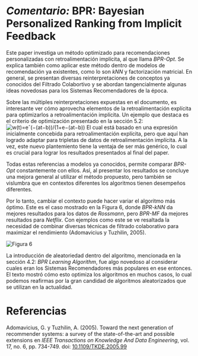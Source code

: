 # _Comentario:_ BPR: Bayesian Personalized Ranking from Implicit Feedback


Este paper investiga un método optimizado para recomendaciones personalizadas con retroalimentación implícita, al que llama _BPR-Opt_. Se explica también como aplicar este método dentro de modelos de recomendación ya existentes, como lo son _kNN_ y factorización matricial. En general, se presentan diversas reinterpretaciones de conceptos ya conocidos del Filtrado Colabortivo y se abordan tangencialmente algunas ideas novedosas para los Sistemas Recomendadores de la época.

Sobre las múltiples reinterpretaciones expuestas en el documento, es interesante ver cómo aprovecha elementos de la retroalimentación explícita para optimizarlos a retroalimentación implícita. Un ejemplo que destaca es el criterio de optimización presentado en la sección 5.2:
![w(t)=eˆ(−(at−b))/(1+e−(at−b))](https://latex.codecogs.com/svg.latex?\sum_{(u,i,j)\in{D_S}}{\max(0,1-<w_u,h_i-h_j>)+\lambda_w||W||^2_f+\lambda_h||H||^2_f})
El cual está basado en una expresión inicialmente concebida para retroalimentación explícita, pero que aquí han logrado adaptar para tripletas de datos de retroalimentación implícita. A la vez, este nuevo plantemiento tiene la ventaja de ser más genérico, lo cual es crucial para lograr los resultados presentados al final del paper.

Todas estas referencias a modelos ya conocidos, permite comparar _BPR-Opt_ constantemente con ellos. Así, al presentar los resultados se concluye una mejora general al utilizar el método propuesto, pero también se vislumbra que en contextos diferentes los algoritmos tienen desempeños diferentes.

Por lo tanto, cambiar el contexto puede hacer variar el algoritmo más óptimo. Este es el caso mostrado en la Figura 6, donde _BPR-kNN_ da mejores resultados para los datos de _Rossmann_, pero _BPR-MF_ da mejores resultados para _Netflix_. Con ejemplos como este se ve resaltada la necesidad de combinar diversas técnicas de filtrado colaborativo para maximizar el rendimiento (Adomavicius y Tuzhilin, 2005).

![Figura 6](/Users/fguinez/Desktop/figura6.png)

La introducción de aleatoriedad dentro del algoritmo, mencionada en la sección 4.2: _BPR Learning Algorithm_, fue algo novedoso al considerar cuales eran los Sistemas Recomendadores más populares en ese entonces. El texto mostró cómo esto optimiza los algoritmos en muchos casos, lo cual podemos reafirmas por la gran candidad de algoritmos aleatorizados que se utilizan en la actualidad.


# Referencias

Adomavicius, G. y Tuzhilin, A. (2005). Toward the next generation of recommender systems: a survey of the state-of-the-art and possible extensions en _IEEE Transactions on Knowledge And Data Engineering_, vol. 17, no. 6, pp. 734-749. doi: [10.1109/TKDE.2005.99](doi.org/10.1109/TKDE.2005.99)

